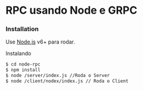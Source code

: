 # RPC usando Node e GRPC


### Installation

Use [Node.js](https://nodejs.org/) v6+ para rodar.

Instalando

```sh
$ cd node-rpc
$ npm install 
$ node /server/index.js //Roda o Server
$ node /client/nodex/index.js // Roda o Client
```
